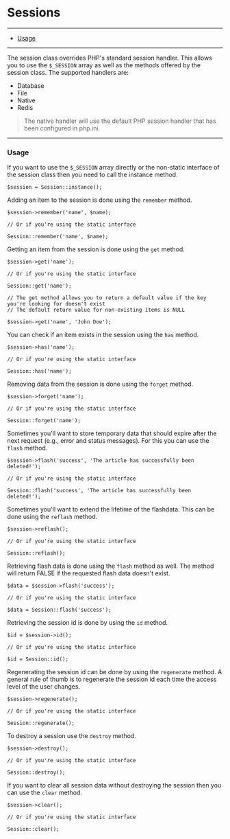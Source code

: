 # Sessions

--------------------------------------------------------

* [Usage](#usage)

--------------------------------------------------------

The session class overrides PHP's standard session handler. This allows you to use the ```$_SESSION``` array as well as the methods offered by the session class. The supported handlers are:

* Database
* File
* Native
* Redis

> The native handler will use the default PHP session handler that has been configured in php.ini.

--------------------------------------------------------

<a id="usage"></a>

### Usage

If you want to use the ```$_SESSION``` array directly or the non-static interface of the session class then you need to call the instance method.

	$session = Session::instance();

Adding an item to the session is done using the ```remember``` method.

	$session->remember('name', $name);

	// Or if you're using the static interface

	Session::remember('name', $name);

Getting an item from the session is done using the ```get``` method.

	$session->get('name');

	// Or if you're using the static interface

	Session::get('name');

	// The get method allows you to return a default value if the key you're looking for doesn't exist
	// The default return value for non-existing items is NULL

	$session->get('name', 'John Doe');

You can check if an item exists in the session using the ```has``` method.

	$session->has('name');

	// Or if you're using the static interface

	Session::has('name');

Removing data from the session is done using the ```forget``` method.

	$session->forget('name');

	// Or if you're using the static interface

	Session::forget('name');

Sometimes you'll want to store temporary data that should expire after the next request (e.g., error and status messages). For this you can use the ```flash``` method.

	$session->flash('success', 'The article has successfully been deleted!');

	// Or if you're using the static interface

	Session::flash('success', 'The article has successfully been deleted!');

Sometimes you'll want to extend the lifetime of the flashdata. This can be done using the ```reflash``` method.

	$session->reflash();

	// Or if you're using the static interface

	Session::reflash();

Retrieving flash data is done using the ```flash``` method as well. The method will return FALSE if the requested flash data doesn't exist.

	$data = $session->flash('success');

	// Or if you're using the static interface

	$data = Session::flash('success');

Retrieving the session id is done by using the ```id``` method.

	$id = $session->id();

	// Or if you're using the static interface

	$id = Session::id();

Regenerating the session id can be done by using the ```regenerate``` method. A general rule of thumb is to regenerate the session id each time the access level of the user changes.

	$session->regenerate();

	// Or if you're using the static interface

	Session::regenerate();

To destroy a session use the ```destroy``` method.

	$session->destroy();

	// Or if you're using the static interface

	Session::destroy();

If you want to clear all session data without destroying the session then you can use the ```clear``` method.

	$session->clear();

	// Or if you're using the static interface

	Session::clear();
